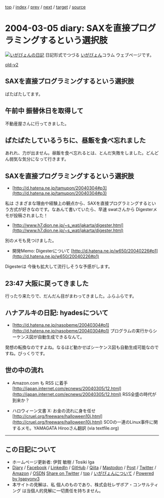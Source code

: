 [top](../index.html) 
 / [index](index.html) 
 / [prev](ig040304.html) 
 / [next](ig040306.html) 
 / [target](https://www.igapyon.jp/igapyon/diary/2004/ig040305.html) 
 / [source](https://github.com/igapyon/diary/blob/master/2004/ig040305.src.md) 

2004-03-05 diary: SAXを直接プログラミングするという選択肢
=====================================================================================================
[![いがぴょんの日記](https://www.igapyon.jp/igapyon/diary/images/iga202308_128.jpg "いがぴょん")](https://www.igapyon.jp/igapyon/diary/memo/memoigapyon.html) 日記形式でつづる [いがぴょん](https://www.igapyon.jp/igapyon/diary/memo/memoigapyon.html)コラム ウェブページです。

[old-v2](ig040305-orig.html)

## SAXを直接プログラミングするという選択肢

ばたばたしてます。


## 午前中 振替休日を取得して

不動産屋さんに行ってきました。

## ばたばたしているうちに、昼飯を食べ忘れました

あれれ、力が出ません。昼飯を食べ忘れるとは、とんだ失敗をしました。どんどん弱気な気分になって行きます。

## SAXを直接プログラミングするという選択肢

* [http://d.hatena.ne.jp/tamupon/20040304#p3](http://d.hatena.ne.jp/tamupon/20040304#p3)

私は さまざまな理由や経験上の観点から、SAXを直接プログラミングするという方式が好きなのです。なあんて書いていたら、早速 swatさんから Digesterメモが投稿されました！

* [http://www.h7.dion.ne.jp/~s_wat/jakarta/digester.html](http://www.h7.dion.ne.jp/~s_wat/jakarta/digester.html)

別のメモも見つけました。

* 開発Memo: Digesterについて
  [http://d.hatena.ne.jp/w650/20040226#p1](http://d.hatena.ne.jp/w650/20040226#p1)

Digesterは 今後も拡大して流行しそうな予感がします。

## 23:47 大阪に戻ってきました

行ったり来たりで、だんだん目がまわってきました。ふらふらです。

## ハナアルキの日記: hyadesについて

* [http://d.hatena.ne.jp/nasobeme/20040304#p1](http://d.hatena.ne.jp/nasobeme/20040304#p1)
  プログラムの実行からシーケンス図が自動生成できるなんて。

発想の転換なのですよね。なるほど動かせばシーケンス図も自動生成可能なのですね。びっくりです。

## 世の中の流れ

* Amazon.com も RSS に着手
  [http://japan.internet.com/ecnews/20040305/12.html](http://japan.internet.com/ecnews/20040305/12.html)
  RSS全盛の時代が到来か？
  
* ハロウィーン文書 X: お金の流れに身を任せ
  [http://cruel.org/freeware/halloween10j.html](http://cruel.org/freeware/halloween10j.html)
  SCOの一連のLinux事件に関するメモ。YAMAGATA Hirooさん翻訳 (via textfile.org)


----------------------------------------------------------------------------------------------------

## この日記について

* ホームページ更新者: 伊賀 敏樹 / Tosiki Iga
* [Diary](https://www.igapyon.jp/igapyon/diary/) / [Facebook](https://www.facebook.com/igapyon) / [LinkedIn](https://www.linkedin.com/in/toshikiiga) / [GitHub](https://github.com/igapyon) / [Qiita](https://qiita.com/igapyon) / [Mastodon](https://social.vivaldi.net/@igapyon) / [Post](https://post.news/igapyon) / [Twitter](https://twitter.com/ToshikiIga) / [Amazon](https://www.amazon.co.jp/%E4%BC%8A%E8%B3%80-%E6%95%8F%E6%A8%B9/e/B004LTQWCQ) / [OSDN](https://ja.osdn.net/users/iga/)
[Share on Twitter](https://twitter.com/intent/tweet?hashtags=igapyon%2Cdiary%2C%E3%81%84%E3%81%8C%E3%81%B4%E3%82%87%E3%82%93&text=SAX%E3%82%92%E7%9B%B4%E6%8E%A5%E3%83%97%E3%83%AD%E3%82%B0%E3%83%A9%E3%83%9F%E3%83%B3%E3%82%B0%E3%81%99%E3%82%8B%E3%81%A8%E3%81%84%E3%81%86%E9%81%B8%E6%8A%9E%E8%82%A2&url=https%3A%2F%2Fwww.igapyon.jp%2Figapyon%2Fdiary%2F2004%2Fig040305.html) / [top](../index.html) / [いがぴょんについて](https://www.igapyon.jp/igapyon/diary/memo/memoigapyon.html) / [Powered by Igapyonv3](https://github.com/igapyon/igapyonv3)
* 本サイトの見解は、私 個人のものであり、株式会社レザボア・コンサルティング は当個人的見解に一切責任を持ちません。 
